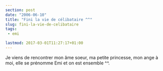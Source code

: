 ```yaml
---
section: post
date: "2006-06-10"
title: "Fini la vie de célibataire ^^"
slug: fini-la-vie-de-celibataire
tags:
 - emi

lastmod: 2017-03-01T11:27:17+01:00
---
```


Je viens de rencontrer mon âme soeur, ma petite princesse, mon ange à moi, elle se prénomme Emi et on est ensemble ^^.
